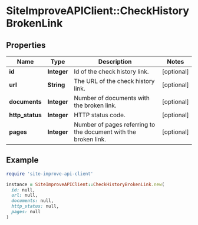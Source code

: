 # SiteImproveAPIClient::CheckHistoryBrokenLink

## Properties

| Name | Type | Description | Notes |
| ---- | ---- | ----------- | ----- |
| **id** | **Integer** | Id of the check history link. | [optional] |
| **url** | **String** | The URL of the check history link. | [optional] |
| **documents** | **Integer** | Number of documents with the broken link. | [optional] |
| **http_status** | **Integer** | HTTP status code. | [optional] |
| **pages** | **Integer** | Number of pages referring to the document with the broken link. | [optional] |

## Example

```ruby
require 'site-improve-api-client'

instance = SiteImproveAPIClient::CheckHistoryBrokenLink.new(
  id: null,
  url: null,
  documents: null,
  http_status: null,
  pages: null
)
```

